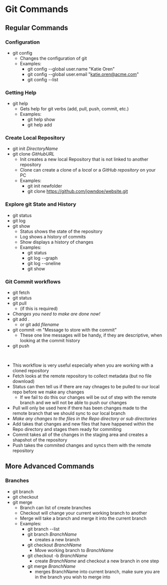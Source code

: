 # Git Commands

## Regular Commands

### Configuration

- git config 
  - Changes the configuration of git
  - Examples:
    - git config --global user.name "Katie Oren"
    - git config --global user.email "katie.oren@acme.com"
    - git config --list

### Getting Help

- git help
  - Gets help for git verbs (add, pull, push, commit, etc.)
  - Examples:
    - git help show
    - git help add

### Create Local Repository

- git init *DirectoryName*
- git clone *GitHubURL*
  - Init creates a new local Repository that is not linked to another repository
  - Clone can create a clone of a *local* or a *GitHub repository* on your PC
  - Examples:
    - git init newfolder
    - git clone https://github.com/jowndoe/website.git

### Explore git State and History
- git status
- git log
- git show
  - Status shows the state of the repository
  - Log shows a history of commits
  - Show displays a history of changes
  - Examples:
    - git status 
    - git log --graph 
    - git log --oneline
    - git show 

### Git Commit workflows
- git fetch
- git status
- git pull 
  - (if this is required)
- *Changes you need to make are done now!*
- git add .  
  - or git add *filename*
- git commit -m "Message to store with the commit"
  - These one line messages will be handy, if they are descriptive, when looking at the commit history
- git push

<br>

- This workflow is very useful especially when you are working with a cloned repository
- Fetch looks at the remote repository to collect metadata (but no file download)
- Status can then tell us if there are nay chnages to be pulled to our local repo before we make any changes
  - If we fail to do this our changes will be out of step with the remote branch and we will not be able to push our changes
- Pull will only be used here if there has been changes made to the remote branch that we should sync to our local branch
- *Make any changes to the files in the Repo directory or sub directories*
- Add takes that changes and new files that have happened within the Repo directory and stages them ready for commiting
- Commit takes all of the changes in the staging area and creates a shapshot of the repository
- Push takes the commited changes and syncs them with the remote repository

## More Advanced Commands

### Branches
- git branch
- git checkout
- git merge
  - Branch can list of create branches
  - Checkout will change your current working branch to another
  - Merge will take a branch and merge it into the current branch
  - Examples:
    - git branch --list
    - git branch *BranchName*
      - creates a new branch
    - git checkout *BranchName*
      - Move working branch to *BranchName*
    - git checkout -b *BranchName* 
      - create *BranchName* and checkout a new branch in one step
    - git merge *BranchName* 
      - merges BranchName into current branch, make sure you are in the branch you wish to merge into

